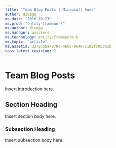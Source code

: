 ```yaml
---
title: "Team Blog Posts | Microsoft Docs"
author: divega
ms.date: "2016-10-23"
ms.prod: "entity-framework"
ms.author: divega
ms.manager: avickers
ms.technology: entity-framework-6
ms.topic: "article"
ms.assetid: 3272cbba-078c-46b6-9640-7192fc05361b
caps.latest.revision: 2
---
```

# Team Blog Posts
Insert introduction here.  
  
## Section Heading  
 Insert section body here.  
  
### Subsection Heading  
 Insert subsection body here.